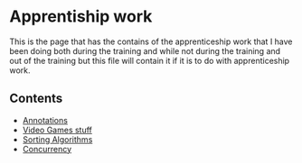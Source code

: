 # Apprentiship work
This is the page that has the contains of the apprenticeship work that I have been doing both during the training and while not during the training and
out of the training but this file will contain it if it is to do with apprenticeship work.

## Contents
- [Annotations](src/training/ilovevideogames/Annotations)
- [Video Games stuff](src/training/ilovevideogames/GameStuff/Main.java)
- [Sorting Algorithms](src/training/ilovevideogames/SortingAlgorithims/Run_Counting.java)
- [Concurrency](src/training/ilovevideogames/Concurrency)
